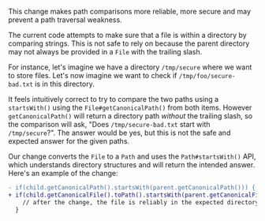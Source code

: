 This change makes path comparisons more reliable, more secure and may prevent a path traversal weakness.

The current code attempts to make sure that a file is within a directory by comparing strings. This is not safe to rely on because the parent directory may not always be provided in a `File` with the trailing slash. 

For instance, let's imagine we have a directory `/tmp/secure` where we want to store files. Let's now imagine we want to check if `/tmp/foo/secure-bad.txt` is in this directory. 

It feels intuitively correct to try to compare the two paths using a `startsWith()` using the `File#getCanonicalPath()` from both items. However `getCanonicalPath()` will return a directory path _without_ the trailing slash, so the comparison will ask, "Does `/tmp/secure-bad.txt` start with `/tmp/secure`?". The answer would be yes, but this is not the safe and expected answer for the given paths. 

Our change converts the `File` to a `Path` and uses the `Path#startsWith()` API, which understands directory structures and will return the intended answer. Here's an example of the change:

```diff
- if(child.getCanonicalPath().startsWith(parent.getCanonicalPath())) {
+ if(child.getCanonicalFile().toPath().startsWith(parent.getCanonicalFile().toPath())) {
    // after the change, the file is reliably in the expected directory
  }
```
